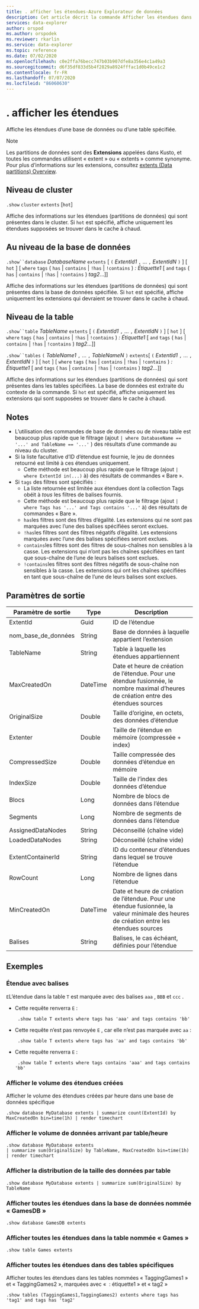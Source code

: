```yaml
---
title: . afficher les étendues-Azure Explorateur de données
description: Cet article décrit la commande Afficher les étendues dans Azure Explorateur de données.
services: data-explorer
author: orspod
ms.author: orspodek
ms.reviewer: rkarlin
ms.service: data-explorer
ms.topic: reference
ms.date: 07/02/2020
ms.openlocfilehash: c0e2ffa76becc747b03b907dfe8a356e4c1a49a3
ms.sourcegitcommit: d6f35df833d5b4f2829a8924fffac1d0b49ce1c2
ms.contentlocale: fr-FR
ms.lasthandoff: 07/07/2020
ms.locfileid: "86060630"
---
```

# <a name="show-extents"></a>. afficher les étendues

Affiche les étendues d’une base de données ou d’une table spécifiée.

> [!NOTE]
> Les partitions de données sont des **Extensions** appelées dans Kusto, et toutes les commandes utilisent « extent » ou « extents » comme synonyme.
> Pour plus d’informations sur les extensions, consultez [extents (Data partitions) Overview](extents-overview.md).

## <a name="cluster-level"></a>Niveau de cluster

`.show` `cluster` `extents` [`hot`]

Affiche des informations sur les étendues (partitions de données) qui sont présentes dans le cluster.
Si `hot` est spécifié, affiche uniquement les étendues supposées se trouver dans le cache à chaud.

## <a name="database-level"></a>Au niveau de la base de données

`.show``database` *DatabaseName* `extents` [ `(` *ExtentId1* `,` ... `,` *ExtentIdN* `)` ] [ `hot` ] [ `where` `tags` ( `has` | `contains` | `!has` | `!contains` ) *: Étiquette1* [ `and` `tags` ( `has` | `contains` | `!has` | `!contains` ) *tag2*...]]

Affiche des informations sur les étendues (partitions de données) qui sont présentes dans la base de données spécifiée.
Si `hot` est spécifié, affiche uniquement les extensions qui devraient se trouver dans le cache à chaud.

## <a name="table-level"></a>Niveau de la table

`.show``table` *TableName* `extents` [ `(` *ExtentId1* `,` ... `,` *ExtentIdN* `)` ] [ `hot` ] [ `where` `tags` ( `has` | `contains` | `!has` | `!contains` ) *: Étiquette1* [ `and` `tags` ( `has` | `contains` | `!has` | `!contains` ) *tag2*...]]

`.show``tables` `(` *TableName1* `,` ... `,` *TableNameN* `)` `extents`[ `(` *ExtentId1* `,` ... `,` *ExtentIdN* `)` ] [ `hot` ] [ `where` `tags` ( `has` | `contains` | `!has` | `!contains` ) *: Étiquette1* [ `and` `tags` ( `has` | `contains` | `!has` | `!contains` ) *tag2*...]]

Affiche des informations sur les étendues (partitions de données) qui sont présentes dans les tables spécifiées. La base de données est extraite du contexte de la commande.
Si `hot` est spécifié, affiche uniquement les extensions qui sont supposées se trouver dans le cache à chaud.

## <a name="notes"></a>Notes

* L’utilisation des commandes de base de données ou de niveau table est beaucoup plus rapide que le filtrage (ajout `| where DatabaseName == '...' and TableName == '...'` ) des résultats d’une commande au niveau du cluster.
* Si la liste facultative d’ID d’étendue est fournie, le jeu de données retourné est limité à ces étendues uniquement.
    * Cette méthode est beaucoup plus rapide que le filtrage (ajout `| where ExtentId in(...)` à) des résultats de commandes « Bare ».
* Si `tags` des filtres sont spécifiés :
    * La liste retournée est limitée aux étendues dont la collection Tags obéit à *tous* les filtres de balises fournis.
    * Cette méthode est beaucoup plus rapide que le filtrage (ajout `| where Tags has '...' and Tags contains '...'` à) des résultats de commandes « Bare ».
    * `has`les filtres sont des filtres d’égalité. Les extensions qui ne sont pas marquées avec l’une des balises spécifiées seront exclues.
    * `!has`les filtres sont des filtres négatifs d’égalité. Les extensions marquées avec l’une des balises spécifiées seront exclues.
    * `contains`les filtres sont des filtres de sous-chaînes non sensibles à la casse. Les extensions qui n’ont pas les chaînes spécifiées en tant que sous-chaîne de l’une de leurs balises sont exclues.
    * `!contains`les filtres sont des filtres négatifs de sous-chaîne non sensibles à la casse. Les extensions qui ont les chaînes spécifiées en tant que sous-chaîne de l’une de leurs balises sont exclues.
  
## <a name="output-parameters"></a>Paramètres de sortie

|Paramètre de sortie |Type |Description |
|---|---|---|
|ExtentId |Guid |ID de l’étendue 
|nom_base_de_données |String |Base de données à laquelle appartient l’extension
|TableName |String |Table à laquelle les étendues appartiennent
|MaxCreatedOn |DateTime |Date et heure de création de l’étendue. Pour une étendue fusionnée, le nombre maximal d’heures de création entre des étendues sources
|OriginalSize |Double |Taille d’origine, en octets, des données d’étendue
|Extenter |Double |Taille de l’étendue en mémoire (compressée + index)
|CompressedSize |Double |Taille compressée des données d’étendue en mémoire
|IndexSize |Double |Taille de l’index des données d’étendue
|Blocs |Long |Nombre de blocs de données dans l’étendue
|Segments |Long |Nombre de segments de données dans l’étendue
|AssignedDataNodes |String | Déconseillé (chaîne vide)
|LoadedDataNodes |String |Déconseillé (chaîne vide)
|ExtentContainerId |String | ID du conteneur d’étendues dans lequel se trouve l’étendue
|RowCount |Long |Nombre de lignes dans l’étendue
|MinCreatedOn |DateTime |Date et heure de création de l’étendue. Pour une étendue fusionnée, la valeur minimale des heures de création entre les étendues sources
|Balises|String|Balises, le cas échéant, définies pour l’étendue
 
## <a name="examples"></a>Exemples

### <a name="tagged-extent"></a>Étendue avec balises

`E`L’étendue dans la table `T` est marquée avec des balises `aaa` , `BBB` et `ccc` .

* Cette requête renverra `E` :
    
   ```kusto
    .show table T extents where tags has 'aaa' and tags contains 'bb'
   ```
   
* Cette requête n’est pas renvoyée `E` , car elle n’est pas marquée avec `aa` :
    
   ```kusto
    .show table T extents where tags has 'aa' and tags contains 'bb'
   ```
    
* Cette requête renverra `E` :
    
   ```kusto
    .show table T extents where tags contains 'aaa' and tags contains 'bb' 
   ```

### <a name="show-volume-of-extents-created"></a>Afficher le volume des étendues créées

Afficher le volume des étendues créées par heure dans une base de données spécifique

```kusto 
.show database MyDatabase extents | summarize count(ExtentId) by MaxCreatedOn bin=time(1h) | render timechart  
```

### <a name="show-volume-of-data-arriving-by-table-per-hour"></a>Afficher le volume de données arrivant par table/heure

```kusto 
.show database MyDatabase extents  
| summarize sum(OriginalSize) by TableName, MaxCreatedOn bin=time(1h)  
| render timechart
```

### <a name="show-data-size-distribution-by-table"></a>Afficher la distribution de la taille des données par table

```kusto 
.show database MyDatabase extents | summarize sum(OriginalSize) by TableName
```

### <a name="show-all-extents-in-the-database-named-gamesdb"></a>Afficher toutes les étendues dans la base de données nommée « GamesDB »

```kusto 
.show database GamesDB extents
```

### <a name="show-all-extents-in-the-table-named-games"></a>Afficher toutes les étendues dans la table nommée « Games »

```kusto 
.show table Games extents
```

### <a name="show-all-extents-in-specific-tables"></a>Afficher toutes les étendues dans des tables spécifiques

Afficher toutes les étendues dans les tables nommées « TaggingGames1 » et « TaggingGames2 », marquées avec «  : étiquette1 » et « tag2 »

```kusto 
.show tables (TaggingGames1,TaggingGames2) extents where tags has 'tag1' and tags has 'tag2'
```
